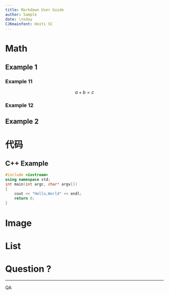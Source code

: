 ```yaml
---
title: Markdown User Guide
author: Sample
date: \today
CJKmainfont: Heiti SC
...
```


# Math
## Example 1
### Example 11

$$a + b = c $$

### Example 12
## Example 2

# 代码
## C++ Example
```C++
#include <iostream>
using namespace std;
int main(int argc, char* argv[])
{
    cout << "Hello,World" << endl;
    return 0;
}
```

# Image
# List

# Question ?

-----
QA